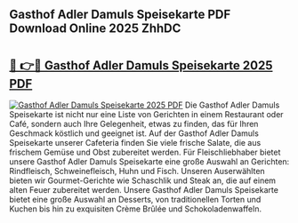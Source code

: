 ## Gasthof Adler Damuls Speisekarte PDF Download Online 2025 ZhhDC

# <h2><a href="http://gcdg42.nevu.top/?p=Gasthof+Adler+Damuls+Speisekarte">🔗 👉🔴 Gasthof Adler Damuls Speisekarte 2025 PDF</a></h2>

[![Gasthof Adler Damuls Speisekarte 2025 PDF](https://i.imgur.com/dBaPXMq.png)](http://gcdg42.nevu.top/?p=Gasthof+Adler+Damuls+Speisekarte)
Die Gasthof Adler Damuls Speisekarte ist nicht nur eine Liste von Gerichten in einem Restaurant oder Café, sondern auch Ihre Gelegenheit, etwas zu finden, das für Ihren Geschmack köstlich und geeignet ist. Auf der Gasthof Adler Damuls Speisekarte unserer Cafeteria finden Sie viele frische Salate, die aus frischem Gemüse und Obst zubereitet werden. Für Fleischliebhaber bietet unsere Gasthof Adler Damuls Speisekarte eine große Auswahl an Gerichten: Rindfleisch, Schweinefleisch, Huhn und Fisch. Unseren Auserwählten bieten wir Gourmet-Gerichte wie Schaschlik und Steak an, die auf einem alten Feuer zubereitet werden. Unsere Gasthof Adler Damuls Speisekarte bietet eine große Auswahl an Desserts, von traditionellen Torten und Kuchen bis hin zu exquisiten Crème Brûlée und Schokoladenwaffeln.
